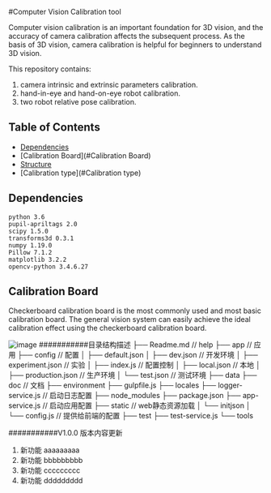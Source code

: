 #Computer Vision Calibration tool

Computer vision calibration is an important foundation for 3D vision, and the accuracy of camera calibration
affects the subsequent process. As the basis of 3D vision, camera calibration is helpful for beginners to understand 3D vision.

This repository contains:
1. camera intrinsic and extrinsic parameters calibration.
2. hand-in-eye and hand-on-eye robot calibration.
3. two robot relative pose calibration.

## Table of Contents
- [Dependencies](#Dependencies) 
- [Calibration Board](#Calibration Board)
- [Structure](#Structure)
- [Calibration type](#Calibration type)

## Dependencies
```
python 3.6
pupil-apriltags 2.0
scipy 1.5.0
transforms3d 0.3.1
numpy 1.19.0
Pillow 7.1.2
matplotlib 3.2.2
opencv-python 3.4.6.27
```




## Calibration Board
Checkerboard calibration board is the most commonly used and most basic calibration board. 
The general vision system can easily achieve the ideal calibration effect using the checkerboard calibration board.

![image](https://github.com/javapoor/cali/tree/master/image_folder/chessboard.jpg)
###########目录结构描述
├── Readme.md                   // help
├── app                         // 应用
├── config                      // 配置
│   ├── default.json
│   ├── dev.json                // 开发环境
│   ├── experiment.json         // 实验
│   ├── index.js                // 配置控制
│   ├── local.json              // 本地
│   ├── production.json         // 生产环境
│   └── test.json               // 测试环境
├── data
├── doc                         // 文档
├── environment
├── gulpfile.js
├── locales
├── logger-service.js           // 启动日志配置
├── node_modules
├── package.json
├── app-service.js              // 启动应用配置
├── static                      // web静态资源加载
│   └── initjson
│       └── config.js         // 提供给前端的配置
├── test
├── test-service.js
└── tools



###########V1.0.0 版本内容更新
1. 新功能     aaaaaaaaa
2. 新功能     bbbbbbbbb
3. 新功能     ccccccccc
4. 新功能     ddddddddd